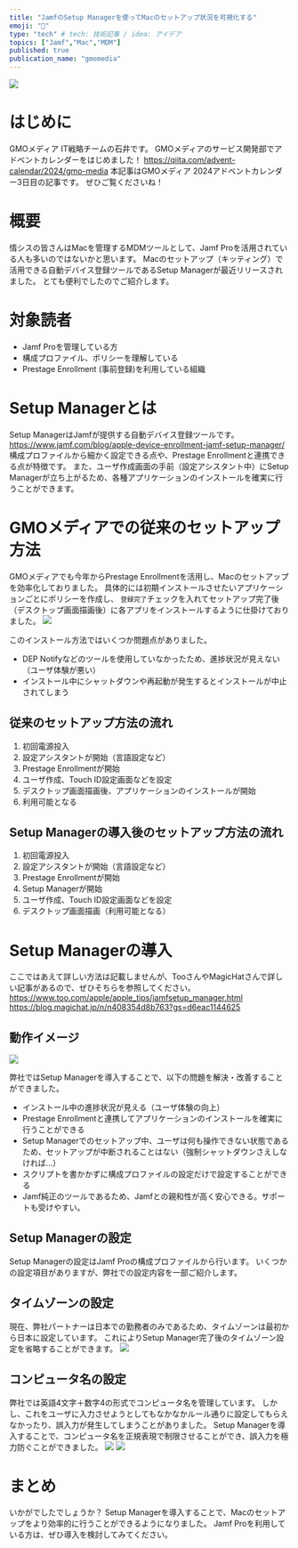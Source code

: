 ```yaml
---
title: "JamfのSetup Managerを使ってMacのセットアップ状況を可視化する"
emoji: "🍎"
type: "tech" # tech: 技術記事 / idea: アイデア
topics: ["Jamf","Mac","MDM"]
published: true
publication_name: "gmomedia"
---
```


![](/images/3d5ab754a6b7c2/2.png)

# はじめに
GMOメディア IT戦略チームの石井です。
GMOメディアのサービス開発部でアドベントカレンダーをはじめました！
https://qiita.com/advent-calendar/2024/gmo-media
本記事はGMOメディア 2024アドベントカレンダー3日目の記事です。
ぜひご覧くださいね！

# 概要
情シスの皆さんはMacを管理するMDMツールとして、Jamf Proを活用されている人も多いのではないかと思います。
Macのセットアップ（キッティング）で活用できる自動デバイス登録ツールであるSetup Managerが最近リリースされました。
とても便利でしたのでご紹介します。

# 対象読者
- Jamf Proを管理している方
- 構成プロファイル、ポリシーを理解している
- Prestage Enrollment (事前登録)を利用している組織

# Setup Managerとは
Setup ManagerはJamfが提供する自動デバイス登録ツールです。
https://www.jamf.com/blog/apple-device-enrollment-jamf-setup-manager/
構成プロファイルから細かく設定できる点や、Prestage Enrollmentと連携できる点が特徴です。
また、ユーザ作成画面の手前（設定アシスタント中）にSetup Managerが立ち上がるため、各種アプリケーションのインストールを確実に行うことができます。


# GMOメディアでの従来のセットアップ方法
GMOメディアでも今年からPrestage Enrollmentを活用し、Macのセットアップを効率化しておりました。
具体的には初期インストールさせたいアプリケーションごとにポリシーを作成し、
`登録完了`チェックを入れてセットアップ完了後（デスクトップ画面描画後）に各アプリをインストールするように仕掛けておりました。
![](/images/3d5ab754a6b7c2/1.png)

このインストール方法ではいくつか問題点がありました。
- DEP Notifyなどのツールを使用していなかったため、進捗状況が見えない（ユーザ体験が悪い）
- インストール中にシャットダウンや再起動が発生するとインストールが中止されてしまう

## 従来のセットアップ方法の流れ
1. 初回電源投入
1. 設定アシスタントが開始（言語設定など）
1. Prestage Enrollmentが開始
1. ユーザ作成、Touch ID設定画面などを設定
1. デスクトップ画面描画後、アプリケーションのインストールが開始
1. 利用可能となる

## Setup Managerの導入後のセットアップ方法の流れ
1. 初回電源投入
1. 設定アシスタントが開始（言語設定など）
1. Prestage Enrollmentが開始
1. Setup Managerが開始
1. ユーザ作成、Touch ID設定画面などを設定
1. デスクトップ画面描画（利用可能となる）

# Setup Managerの導入
ここではあえて詳しい方法は記載しませんが、TooさんやMagicHatさんで詳しい記事があるので、ぜひそちらを参照してください。
https://www.too.com/apple/apple_tips/jamfsetup_manager.html
https://blog.magichat.jp/n/n408354d8b763?gs=d6eac1144625

## 動作イメージ
![](/images/3d5ab754a6b7c2/2.png)

弊社ではSetup Managerを導入することで、以下の問題を解決・改善することができました。
- インストール中の進捗状況が見える（ユーザ体験の向上）
- Prestage Enrollmentと連携してアプリケーションのインストールを確実に行うことができる
- Setup Managerでのセットアップ中、ユーザは何も操作できない状態であるため、セットアップが中断されることはない（強制シャットダウンさえしなければ…）
- スクリプトを書かかずに構成プロファイルの設定だけで設定することができる
- Jamf純正のツールであるため、Jamfとの親和性が高く安心できる。サポートも受けやすい。

## Setup Managerの設定
Setup Managerの設定はJamf Proの構成プロファイルから行います。
いくつかの設定項目がありますが、弊社での設定内容を一部ご紹介します。

## タイムゾーンの設定
現在、弊社パートナーは日本での勤務者のみであるため、タイムゾーンは最初から日本に設定しています。
これによりSetup Manager完了後のタイムゾーン設定を省略することができます。
![](/images/3d5ab754a6b7c2/3.png)


## コンピュータ名の設定
弊社では英語4文字＋数字4の形式でコンピュータ名を管理しています。
しかし、これをユーザに入力させようとしてもなかなかルール通りに設定してもらえなかったり、誤入力が発生してしまうことがありました。
Setup Managerを導入することで、コンピュータ名を正規表現で制限させることができ、誤入力を極力防ぐことができました。
![](/images/3d5ab754a6b7c2/5.png)
![](/images/3d5ab754a6b7c2/4.png)

# まとめ
いかがでしたでしょうか？
Setup Managerを導入することで、Macのセットアップをより効率的に行うことができるようになりました。
Jamf Proを利用している方は、ぜひ導入を検討してみてください。
